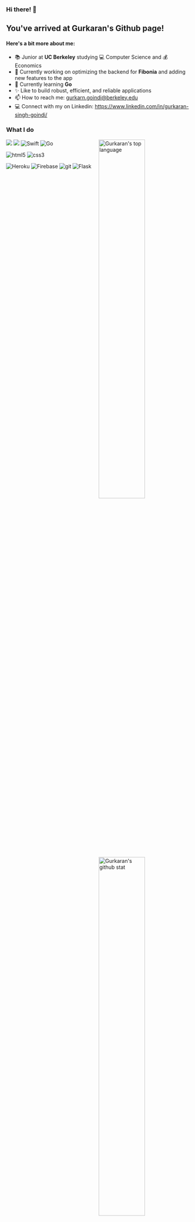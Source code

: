 ### Hi there! 👋
## You've arrived at Gurkaran's Github page!
#### Here's a bit more about me:

- 📚 Junior at **UC Berkeley** studying 💻 Computer Science and 💰 Economics
- 🔭 Currently working on optimizing the backend for **Fibonia** and adding new features to the app
- 🌱 Currently learning **Go**
- ✨ Like to build robust, efficient, and reliable applications
- 📫 How to reach me: gurkarn.goindi@berkeley.edu
- 💻 Connect with my on Linkedin: https://www.linkedin.com/in/gurkaran-singh-goindi/

### What I do
<img align="right" alt="Gurkaran's top language" width="50%" src="https://github-readme-stats.vercel.app/api/top-langs/?username=Gurk91&layout=compact&show_icons=true">
<img align="right" alt="Gurkaran's github stat" width="50%" src="https://github-readme-stats.vercel.app/api?username=Gurk91&show_icons=true&count_private=true">
<p>
  <img src="https://img.shields.io/badge/python%20-%2314354C.svg?&style=for-the-badge&logo=python&logoColor=white"/>
  <img src="https://img.shields.io/badge/java-%23ED8B00.svg?&style=for-the-badge&logo=java&logoColor=white"/>
  <img alt="Swift" src="https://img.shields.io/badge/swift-%23FA7343.svg?&style=for-the-badge&logo=swift&logoColor=white"/>
  <img alt="Go" src="https://img.shields.io/badge/go-%2300ADD8.svg?&style=for-the-badge&logo=go&logoColor=white"/>
</p>
<p>
  <img alt="html5" src="https://img.shields.io/badge/-HTML5-E34F26?style=flat-square&logo=html5&logoColor=white" />
  <img alt="css3" src="https://img.shields.io/badge/-CSS3-1572B6?style=flat-square&logo=CSS3&logoColor=white" />
</p>
<p>
  <img alt="Heroku" src="https://img.shields.io/badge/-Heroku-430098?style=flat-square&logo=heroku&logoColor=white" />
  <img alt="Firebase" src="https://img.shields.io/badge/firebase%20-%23039BE5.svg?&style=for-the-badge&logo=firebase"/>
  <img alt="git" src="https://img.shields.io/badge/-Git-F05032?style=flat-square&logo=git&logoColor=white" />
  <img alt="Flask" src="https://img.shields.io/badge/flask%20-%23000.svg?&style=for-the-badge&logo=flask&logoColor=white"/>

</p>

